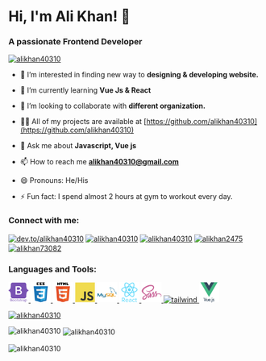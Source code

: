 


<h1>Hi, I'm Ali Khan! 👋</h1>
<h3>A passionate Frontend Developer</h3>



<p align="left"> <a href="https://twitter.com/alikhan40310" target="blank"><img src="https://img.shields.io/twitter/follow/alikhan40310?logo=twitter&style=for-the-badge" alt="alikhan40310" /></a> </p>

- 👀 I’m interested in finding new way to **designing & developing website.**

- 🌱 I’m currently learning **Vue Js & React**

- 🤝 I’m looking to collaborate with **different organization.**

- 👨‍💻 All of my projects are available at [https://github.com/alikhan40310](https://github.com/alikhan40310)

- 💬 Ask me about **Javascript, Vue js**

- 📫 How to reach me **alikhan40310@gmail.com**

- 😄 Pronouns: He/His

- ⚡ Fun fact: I spend almost 2 hours at gym to workout every day.

<h3 align="left">Connect with me:</h3>
<p align="left">
<a href="https://dev.to/dev.to/alikhan40310" target="blank"><img align="center" src="https://raw.githubusercontent.com/rahuldkjain/github-profile-readme-generator/master/src/images/icons/Social/devto.svg" alt="dev.to/alikhan40310" height="30" width="40" /></a>
<a href="https://twitter.com/alikhan40310" target="blank"><img align="center" src="https://raw.githubusercontent.com/rahuldkjain/github-profile-readme-generator/master/src/images/icons/Social/twitter.svg" alt="alikhan40310" height="30" width="40" /></a>
<a href="https://linkedin.com/in/alikhan40310" target="blank"><img align="center" src="https://raw.githubusercontent.com/rahuldkjain/github-profile-readme-generator/master/src/images/icons/Social/linked-in-alt.svg" alt="alikhan40310" height="30" width="40" /></a>
<a href="https://fb.com/alikhan2475" target="blank"><img align="center" src="https://raw.githubusercontent.com/rahuldkjain/github-profile-readme-generator/master/src/images/icons/Social/facebook.svg" alt="alikhan2475" height="30" width="40" /></a>
<a href="https://instagram.com/alikhan73082" target="blank"><img align="center" src="https://raw.githubusercontent.com/rahuldkjain/github-profile-readme-generator/master/src/images/icons/Social/instagram.svg" alt="alikhan73082" height="30" width="40" /></a>
</p>

<h3 align="left">Languages and Tools:</h3>
<p align="left"> <a href="https://getbootstrap.com" target="_blank" rel="noreferrer"> <img src="https://raw.githubusercontent.com/devicons/devicon/master/icons/bootstrap/bootstrap-plain-wordmark.svg" alt="bootstrap" width="40" height="40"/> </a> <a href="https://www.w3schools.com/css/" target="_blank" rel="noreferrer"> <img src="https://raw.githubusercontent.com/devicons/devicon/master/icons/css3/css3-original-wordmark.svg" alt="css3" width="40" height="40"/> </a> <a href="https://www.w3.org/html/" target="_blank" rel="noreferrer"> <img src="https://raw.githubusercontent.com/devicons/devicon/master/icons/html5/html5-original-wordmark.svg" alt="html5" width="40" height="40"/> </a> <a href="https://developer.mozilla.org/en-US/docs/Web/JavaScript" target="_blank" rel="noreferrer"> <img src="https://raw.githubusercontent.com/devicons/devicon/master/icons/javascript/javascript-original.svg" alt="javascript" width="40" height="40"/> </a> <a href="https://www.mysql.com/" target="_blank" rel="noreferrer"> <img src="https://raw.githubusercontent.com/devicons/devicon/master/icons/mysql/mysql-original-wordmark.svg" alt="mysql" width="40" height="40"/> </a> <a href="https://reactjs.org/" target="_blank" rel="noreferrer"> <img src="https://raw.githubusercontent.com/devicons/devicon/master/icons/react/react-original-wordmark.svg" alt="react" width="40" height="40"/> </a> <a href="https://sass-lang.com" target="_blank" rel="noreferrer"> <img src="https://raw.githubusercontent.com/devicons/devicon/master/icons/sass/sass-original.svg" alt="sass" width="40" height="40"/> </a> <a href="https://tailwindcss.com/" target="_blank" rel="noreferrer"> <img src="https://www.vectorlogo.zone/logos/tailwindcss/tailwindcss-icon.svg" alt="tailwind" width="40" height="40"/> </a> <a href="https://vuejs.org/" target="_blank" rel="noreferrer"> <img src="https://raw.githubusercontent.com/devicons/devicon/master/icons/vuejs/vuejs-original-wordmark.svg" alt="vuejs" width="40" height="40"/> </a> </p>

<p align="left"> <a href="https://github.com/ryo-ma/github-profile-trophy"><img src="https://github-profile-trophy.vercel.app/?username=alikhan40310" alt="alikhan40310" /></a> </p>
 
<p><img align="left" src="https://github-readme-stats.vercel.app/api/top-langs?username=alikhan40310&show_icons=true&locale=en&layout=compact" alt="alikhan40310" /></p>

<p>&nbsp;<img align="center" src="https://github-readme-stats.vercel.app/api?username=alikhan40310&show_icons=true&locale=en" alt="alikhan40310" /></p>

<p><img align="center" src="https://github-readme-streak-stats.herokuapp.com/?user=alikhan40310&" alt="alikhan40310" /></p>
